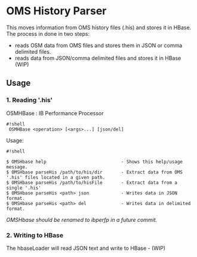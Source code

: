 # OMS History Parser #

This moves information from OMS history files (.his) and stores it in HBase. The process in done in two steps:

* reads OSM data from OMS files and stores them in JSON or comma delimited files.
* reads data from JSON/comma delimited files and stores it in HBase (WIP)

## Usage ##

### 1. Reading '.his' ###

OSMHBase : IB Performance Processor
```
#!shell
 OSMHBase <operation> [<args>...] [json/del]
```

Usage:
```
#!shell

$ OMSHbase help                            - Shows this help/usage message.
$ OMSHbase parseHis /path/to/his/dir       - Extract data from OMS '.his' files located in a given path.
$ OMSHbase parseHis /path/to/hisFile       - Extract data from a single '.his'
$ OMSHbase parseHis <path> json            - Writes data in JSON format.
$ OMSHbase parseHis <path> del             - Writes data in delimited format.
```


*OMSHbase should be renamed to ibperfp in a future commit.*

### 2. Writing to HBase ###

The hbaseLoader will read JSON text and write to HBase - (WIP)